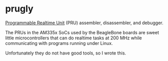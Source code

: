 # prugly

[Programmable Realtime Unit](http://hackaday.com/2014/06/22/an-introduction-to-the-beaglebone-pru/) (PRU) assembler, disassembler, and debugger.

The PRUs in the AM335x SoCs used by the BeagleBone boards are sweet
little microcontrollers that can do realtime tasks at 200 MHz while
communicating with programs running under Linux.

Unfortunately they do not have good tools, so I wrote this.
